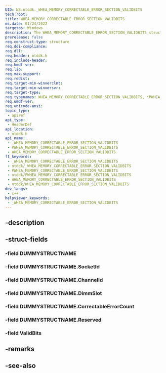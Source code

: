 ```yaml
---
UID: NS:ntddk._WHEA_MEMORY_CORRECTABLE_ERROR_SECTION_VALIDBITS
tech.root: 
title: WHEA_MEMORY_CORRECTABLE_ERROR_SECTION_VALIDBITS
ms.date: 01/24/2022
targetos: Windows
description: The WHEA_MEMORY_CORRECTABLE_ERROR_SECTION_VALIDBITS structure...
prerelease: false
req.construct-type: structure
req.ddi-compliance: 
req.dll: 
req.header: ntddk.h
req.include-header: 
req.kmdf-ver: 
req.lib: 
req.max-support: 
req.redist: 
req.target-min-winverclnt: 
req.target-min-winversvr: 
req.target-type: 
req.typenames: WHEA_MEMORY_CORRECTABLE_ERROR_SECTION_VALIDBITS, *PWHEA_MEMORY_CORRECTABLE_ERROR_SECTION_VALIDBITS
req.umdf-ver: 
req.unicode-ansi: 
topic_type:
 - apiref
api_type:
 - HeaderDef
api_location:
 - ntddk.h
api_name:
 - _WHEA_MEMORY_CORRECTABLE_ERROR_SECTION_VALIDBITS
 - PWHEA_MEMORY_CORRECTABLE_ERROR_SECTION_VALIDBITS
 - WHEA_MEMORY_CORRECTABLE_ERROR_SECTION_VALIDBITS
f1_keywords:
 - _WHEA_MEMORY_CORRECTABLE_ERROR_SECTION_VALIDBITS
 - ntddk/_WHEA_MEMORY_CORRECTABLE_ERROR_SECTION_VALIDBITS
 - PWHEA_MEMORY_CORRECTABLE_ERROR_SECTION_VALIDBITS
 - ntddk/PWHEA_MEMORY_CORRECTABLE_ERROR_SECTION_VALIDBITS
 - WHEA_MEMORY_CORRECTABLE_ERROR_SECTION_VALIDBITS
 - ntddk/WHEA_MEMORY_CORRECTABLE_ERROR_SECTION_VALIDBITS
dev_langs:
 - c++
helpviewer_keywords:
 - _WHEA_MEMORY_CORRECTABLE_ERROR_SECTION_VALIDBITS
---
```


## -description

## -struct-fields

### -field DUMMYSTRUCTNAME

### -field DUMMYSTRUCTNAME.SocketId

### -field DUMMYSTRUCTNAME.ChannelId

### -field DUMMYSTRUCTNAME.DimmSlot

### -field DUMMYSTRUCTNAME.CorrectableErrorCount

### -field DUMMYSTRUCTNAME.Reserved

### -field ValidBits

## -remarks

## -see-also

